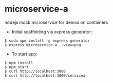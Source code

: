 # microservice-a
nodejs mock microservice for demos on containers


- Initial scaffolding via express generator:
```
$ sudo npm install -g express-generator
$ express microservice-a --view=pug
```

- To start app:
```
$ npm install
$ npm start
$ curl http://localhost:3000
$ curl http://localhost:3000/servicea
```

